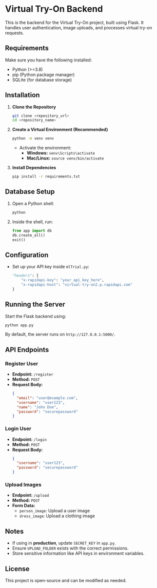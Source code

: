 # Virtual Try-On Backend

This is the backend for the Virtual Try-On project, built using Flask. It handles user authentication, image uploads, and processes virtual try-on requests.

## Requirements

Make sure you have the following installed:

- Python (>=3.8)
- pip (Python package manager)
- SQLite (for database storage)

## Installation

1. **Clone the Repository**  
   ```sh
   git clone <repository_url>
   cd <repository_name>
   ```

2. **Create a Virtual Environment (Recommended)**  
   ```sh
   python -m venv venv
   ```
   - Activate the environment:
     - **Windows:** `venv\Scripts\activate`
     - **Mac/Linux:** `source venv/bin/activate`

3. **Install Dependencies**  
   ```sh
   pip install -r requirements.txt
   ```

## Database Setup

1. Open a Python shell:
   ```sh
   python
   ```
2. Inside the shell, run:
   ```python
   from app import db
   db.create_all()
   exit()
   ```

## Configuration

- Set up your API key inside `mlTrial.py`:
  ```python
  "headers": {
      "x-rapidapi-key": "your_api_key_here",
      "x-rapidapi-host": "virtual-try-on2.p.rapidapi.com"
  }
  ```

## Running the Server

Start the Flask backend using:

```sh
python app.py
```

By default, the server runs on `http://127.0.0.1:5000/`.

## API Endpoints

### Register User

- **Endpoint:** `/register`
- **Method:** `POST`
- **Request Body:**
  ```json
  {
    "email": "user@example.com",
    "username": "user123",
    "name": "John Doe",
    "password": "securepassword"
  }
  ```

### Login User

- **Endpoint:** `/login`
- **Method:** `POST`
- **Request Body:**
  ```json
  {
    "username": "user123",
    "password": "securepassword"
  }
  ```

### Upload Images

- **Endpoint:** `/upload`
- **Method:** `POST`
- **Form Data:**
  - `person_image`: Upload a user image
  - `dress_image`: Upload a clothing image

## Notes

- If using in **production**, update `SECRET_KEY` in `app.py`.
- Ensure `UPLOAD_FOLDER` exists with the correct permissions.
- Store sensitive information like API keys in environment variables.

## License

This project is open-source and can be modified as needed.


